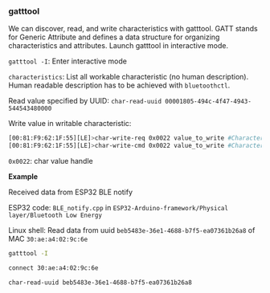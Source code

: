 ### gatttool

We can discover, read, and write characteristics with gatttool. GATT stands for Generic Attribute and defines a data structure for organizing characteristics and attributes. Launch gatttool in interactive mode.

``gatttool -I``: Enter interactive mode

``characteristics``: List all workable characteristic (no human description). Human readable description has to be achieved with ``bluetoothctl``.

Read value specified by UUID: ``char-read-uuid 00001805-494c-4f47-4943-544543480000``

Write value in writable characteristic: 

```sh
[00:81:F9:62:1F:55][LE]>char-write-req 0x0022 value_to_write #Characteristic Value Write (Write Request)
[00:81:F9:62:1F:55][LE]>char-write-cmd 0x0022 value_to_write #Characteristic Value Write (No response)
```

``0x0022``: char value handle

**Example**

Received data from ESP32 BLE notify

ESP32 code: ``BLE_notify.cpp`` in ``ESP32-Arduino-framework/Physical layer/Bluetooth Low Energy``

Linux shell: Read data from uuid ``beb5483e-36e1-4688-b7f5-ea07361b26a8`` of MAC ``30:ae:a4:02:9c:6e``

```sh
gatttool -I
```
```sh
connect 30:ae:a4:02:9c:6e
```
```sh
char-read-uuid beb5483e-36e1-4688-b7f5-ea07361b26a8
```